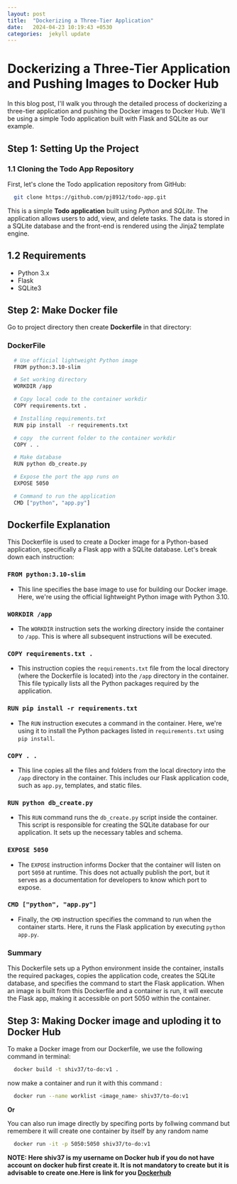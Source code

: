 ```yaml
---
layout: post
title:  "Dockerizing a Three-Tier Application"
date:   2024-04-23 10:19:43 +0530
categories:  jekyll update
---
```

 
# Dockerizing a Three-Tier Application and Pushing Images to Docker Hub

In this blog post, I'll walk you through the detailed process of dockerizing a three-tier application and pushing the Docker images to Docker Hub. We'll be using a simple Todo application built with Flask and SQLite as our example.
 
## Step 1: Setting Up the Project
 
### 1.1 Cloning the Todo App Repository
First, let's clone the Todo application repository from GitHub:
 
```bash
  git clone https://github.com/pj8912/todo-app.git
```

This is a simple **Todo application** built using *Python* and *SQLite*. The application allows users to add, view, and delete tasks. The data is stored in a SQLite database and the front-end is rendered using the Jinja2 template engine.

## 1.2 Requirements
- Python 3.x
- Flask
- SQLite3

## Step 2: Make Docker file

Go to project directory then create **Dockerfile** in that directory:

### DockerFile
```bash
  # Use official lightweight Python image
  FROM python:3.10-slim

  # Set working directory
  WORKDIR /app

  # Copy local code to the container workdir
  COPY requirements.txt .

  # Installing requirements.txt
  RUN pip install  -r requirements.txt

  # copy  the current folder to the container workdir
  COPY . .

  # Make database
  RUN python db_create.py

  # Expose the port the app runs on
  EXPOSE 5050

  # Command to run the application
  CMD ["python", "app.py"]
```

## Dockerfile Explanation

This Dockerfile is used to create a Docker image for a Python-based application, specifically a Flask app with a SQLite database. Let's break down each instruction:

### `FROM python:3.10-slim`

- This line specifies the base image to use for building our Docker image. Here, we're using the official lightweight Python image with Python 3.10.

### `WORKDIR /app`

- The `WORKDIR` instruction sets the working directory inside the container to `/app`. This is where all subsequent instructions will be executed.

### `COPY requirements.txt .`

- This instruction copies the `requirements.txt` file from the local directory (where the Dockerfile is located) into the `/app` directory in the container. This file typically lists all the Python packages required by the application.

### `RUN pip install -r requirements.txt`

- The `RUN` instruction executes a command in the container. Here, we're using it to install the Python packages listed in `requirements.txt` using `pip install`.

### `COPY . .`

- This line copies all the files and folders from the local directory into the `/app` directory in the container. This includes our Flask application code, such as `app.py`, templates, and static files.

### `RUN python db_create.py`

- This `RUN` command runs the `db_create.py` script inside the container. This script is responsible for creating the SQLite database for our application. It sets up the necessary tables and schema.

### `EXPOSE 5050`

- The `EXPOSE` instruction informs Docker that the container will listen on port `5050` at runtime. This does not actually publish the port, but it serves as a documentation for developers to know which port to expose.

### `CMD ["python", "app.py"]`

- Finally, the `CMD` instruction specifies the command to run when the container starts. Here, it runs the Flask application by executing `python app.py`.

### Summary

This Dockerfile sets up a Python environment inside the container, installs the required packages, copies the application code, creates the SQLite database, and specifies the command to start the Flask application. When an image is built from this Dockerfile and a container is run, it will execute the Flask app, making it accessible on port 5050 within the container.

## Step 3: Making Docker image and uploding it to  Docker Hub

To make a Docker image from our Dockerfile, we use the following command in terminal:

```bash
  docker build -t shiv37/to-do:v1 .
```
now make a container and run it  with this command :

```bash
  docker run --name worklist <image_name> shiv37/to-do:v1
```

**Or**

You can also run image directly by specifing ports by follwing command but remembere it will create one container by itself by any random name

```bash
  docker run -it -p 5050:5050 shiv37/to-do:v1
```

**NOTE: Here shiv37 is my username on Docker hub if you do not have account on docker hub first create it. It is not mandatory to create but it is advisable to create one.Here is link for you [Dockerhub](https://hub.docker.com/)** 